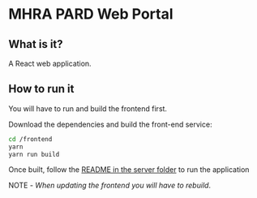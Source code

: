 # MHRA PARD Web Portal

## What is it?

A React web application.

## How to run it

You will have to run and build the frontend first.

Download the dependencies and build the front-end service:

```sh
cd /frontend
yarn
yarn run build
```

Once built, follow the [README in the server folder](../server) to run the application

NOTE - _When updating the frontend you will have to rebuild_.
